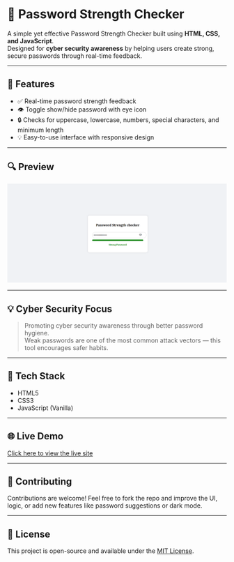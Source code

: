 # 🔐 Password Strength Checker

A simple yet effective Password Strength Checker built using **HTML, CSS, and JavaScript**.  
Designed for **cyber security awareness** by helping users create strong, secure passwords through real-time feedback.

---

## 🚀 Features

- ✅ Real-time password strength feedback
- 👁️ Toggle show/hide password with eye icon
- 🔒 Checks for uppercase, lowercase, numbers, special characters, and minimum length
- 💡 Easy-to-use interface with responsive design

---

## 🔍 Preview

![App Screenshot](demo.png)

---

## 💡 Cyber Security Focus

> Promoting cyber security awareness through better password hygiene.  
> Weak passwords are one of the most common attack vectors — this tool encourages safer habits.

---

## 📁 Tech Stack

- HTML5
- CSS3
- JavaScript (Vanilla)

---

## 🌐 Live Demo

[Click here to view the live site](https://shivangverma12.github.io/Password-Strength-Checker/)  

---

## 🤝 Contributing

Contributions are welcome! Feel free to fork the repo and improve the UI, logic, or add new features like password suggestions or dark mode.

---

## 📜 License

This project is open-source and available under the [MIT License](LICENSE).

